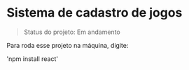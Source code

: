 <h1>Sistema de cadastro de jogos</h1>

> Status do projeto: Em andamento

Para roda esse projeto na máquina, digite:

'npm install react'
